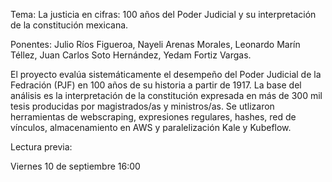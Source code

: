 Tema: La justicia en cifras: 100 años del Poder Judicial y su interpretación de la constitución mexicana.

Ponentes: Julio Ríos Figueroa, Nayeli Arenas Morales, Leonardo Marín Téllez, Juan Carlos Soto Hernández, Yedam Fortiz Vargas.

El proyecto evalúa sistemáticamente el desempeño del Poder Judicial de la Fedración (PJF) en 100 años de su historia a partir de 1917. La base del análisis es la interpretación de la constitución expresada en más de 300 mil tesis producidas por magistrados/as y ministros/as. Se utlizaron herramientas de webscraping, expresiones regulares, hashes, red de vínculos, almacenamiento en AWS y paralelización Kale y Kubeflow.

Lectura previa:

Viernes 10 de septiembre 16:00
